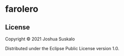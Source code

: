 # farolero

## License

Copyright © 2021 Joshua Suskalo

Distributed under the Eclipse Public License version 1.0.
